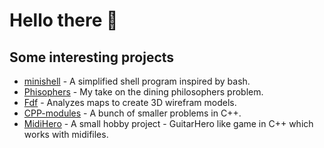 # Hello there 👋

## Some interesting projects

- [minishell](https://github.com/AxelBadam/minishell) - A simplified shell program inspired by bash.
- [Phisophers](https://github.com/AxelBadam/Philosophers) - My take on the dining philosophers problem.
- [Fdf](https://github.com/AxelBadam/FdF) - Analyzes maps to create 3D wirefram models.
- [CPP-modules](https://github.com/AxelBadam/CPP-modules) - A bunch of smaller problems in C++.
- [MidiHero](https://github.com/AxelBadam/MidiHero) - A small hobby project - GuitarHero like game in C++ which works with midifiles. 
